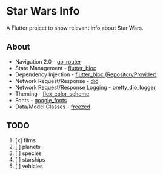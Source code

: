 # Star Wars Info

A Flutter project to show relevant info about Star Wars.

## About

* Navigation 2.0 - [go_router](https://pub.dev/packages/go_router)
* State Management - [flutter_bloc](https://pub.dev/packages/flutter_bloc)
* Dependency Injection - [flutter_bloc (RepositoryProvider)](https://pub.dev/packages/flutter_bloc)
* Network Request/Response - [dio](https://pub.dev/packages/dio)
* Network Request/Response Logging - [pretty_dio_logger](https://pub.dev/packages/pretty_dio_logger)
* Theming - [flex_color_scheme](https://pub.dev/packages/flex_color_scheme)
* Fonts - [google_fonts](https://pub.dev/packages/google_fonts)
* Data/Model Classes - [freezed](https://pub.dev/packages/freezed)

## TODO
1. [x] films
2. [ ] planets
3. [ ] species
4. [ ] starships
5. [ ] vehicles
